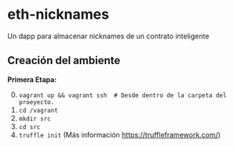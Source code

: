 # eth-nicknames
Un dapp para almacenar nicknames de un contrato inteligente

## Creación del ambiente
**Primera Etapa:**

0. `vagrant up && vagrant ssh  # Desde dentro de la carpeta del proeyecto.`
1. `cd /vagrant`
2. `mkdir src`
3. `cd src`
4. `truffle init`  (Más información https://truffleframework.com/)
